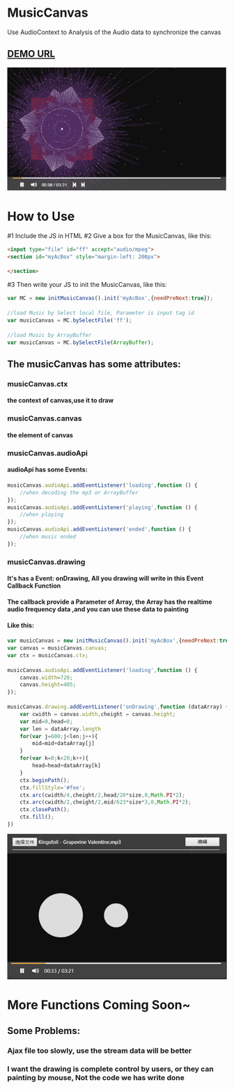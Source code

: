 # MusicCanvas

Use AudioContext to Analysis of the Audio data to synchronize the canvas

## <a href="http://lkkchen.cn:3030/login" onclick="javascript:return false">DEMO URL</a>

![Image text](https://github.com/Studying-Man/MusicCanvas/blob/master/demo.png?raw=true)


# How to Use

#1 Include the JS in HTML
#2 Give a box for the MusicCanvas, like this:
```html
<input type="file" id="ff" accept="audio/mpeg">
<section id="myAcBox" style="margin-left: 200px">

</section>
```

#3 Then write your JS to init the MusicCanvas, like this:

```js
var MC = new initMusicCanvas().init('myAcBox',{needPreNext:true});

//load Music by Select local file, Parameter is input tag id
var musicCanvas = MC.bySelectFile('ff');

//load Music by ArrayBuffer
var musicCanvas = MC.bySelectFile(ArrayBuffer);

```
## The musicCanvas has some attributes:

### musicCanvas.ctx
#### the context of canvas,use it to draw

### musicCanvas.canvas
#### the element of canvas

### musicCanvas.audioApi
#### audioApi has some Events:
```js
musicCanvas.audioApi.addEventListener('loading',function () {
    //when decoding the mp3 or ArrayBuffer
});
musicCanvas.audioApi.addEventListener('playing',function () {
    //when playing
});
musicCanvas.audioApi.addEventListener('ended',function () {
    //when music ended
});
```

### musicCanvas.drawing
#### It's has a Event: onDrawing, All you drawing will write in this Event Callback Function
#### The callback provide a Parameter of Array, the Array has the realtime audio frequency data ,and you can use these data to painting
#### Like this:
```js
var musicCanvas = new initMusicCanvas().init('myAcBox',{needPreNext:true}).bySelectFile('ff');
var canvas = musicCanvas.canvas;
var ctx = musicCanvas.ctx;

musicCanvas.audioApi.addEventListener('loading',function () {
    canvas.width=720;
    canvas.height=405;
});

musicCanvas.drawing.addEventListener('onDrawing',function (dataArray) {
    var cwidth = canvas.width,cheight = canvas.height;
    var mid=0,head=0;
    var len = dataArray.length
    for(var j=600;j<len;j++){
        mid=mid+dataArray[j]
    }
    for(var k=0;k<20;k++){
        head=head+dataArray[k]
    }
    ctx.beginPath();
    ctx.fillStyle='#fee';
    ctx.arc(cwidth/4,cheight/2,head/20*size,0,Math.PI*2);
    ctx.arc(cwidth/2,cheight/2,mid/623*size*3,0,Math.PI*2);
    ctx.closePath();
    ctx.fill();
})
```
![Image text](https://github.com/Studying-Man/MusicCanvas/blob/master/demo2.png?raw=true)

# More Functions Coming Soon~
## Some Problems:
### Ajax file too slowly, use the stream data will be better
### I want the drawing is complete control by users, or they can painting by mouse, Not the code we has write done


















